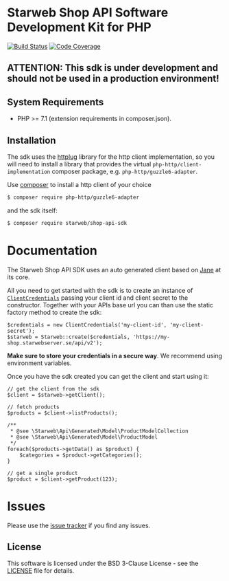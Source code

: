 # Starweb Shop API Software Development Kit for PHP

[![Build Status](https://travis-ci.org/starweb/shop-api-sdk-php.svg?branch=master)](https://travis-ci.org/starweb/shop-api-sdk-php)
[![Code Coverage](https://scrutinizer-ci.com/g/starweb/shop-api-sdk-php/badges/coverage.png?b=master)](https://scrutinizer-ci.com/g/starweb/shop-api-sdk-php/?branch=master)

## ATTENTION: This sdk is under development and should not be used in a production environment!

## System Requirements
- PHP >= 7.1  (extension requirements in composer.json).

## Installation
The sdk uses the [httplug](http://docs.php-http.org/en/latest/httplug/introduction.html) library for the http client implementation, 
so you will need to install a library that provides the virtual `php-http/client-implementation` composer package, e.g. `php-http/guzzle6-adapter`. 

Use [composer](https://getcomposer.org/?target=_blank) to install a http client of your choice 

```bash
$ composer require php-http/guzzle6-adapter
```

and the sdk itself:

```bash
$ composer require starweb/shop-api-sdk
```

# Documentation
The Starweb Shop API SDK uses an auto generated client based on [Jane](https://jane.readthedocs.io/) at its core.

All you need to get started with the sdk is to create an instance of [`ClientCredentials`](src/Api/Authentication/ClientCredentials.php) passing your client id and client secret to the constructor.
Together with your APIs base url you can than use the static factory method to create the sdk:
 
    $credentials = new ClientCredentials('my-client-id', 'my-client-secret');
    $starweb = Starweb::create($credentials, 'https://my-shop.starwebserver.se/api/v2');

**Make sure to store your credentials in a secure way**. We recommend using environment variables. 

Once you have the sdk created you can get the client and start using it: 

    // get the client from the sdk
    $client = $starweb->getClient();

    // fetch products
    $products = $client->listProducts();
    
    /** 
     * @see \Starweb\Api\Generated\Model\ProductModelCollection
     * @see \Starweb\Api\Generated\Model\ProductModel
     */     
    foreach($products->getData() as $product) {
        $categories = $product->getCategories();
    }  

    // get a single product
    $product = $client->getProduct(123);        
     
# Issues
Please use the [issue tracker](https://github.com/starweb/shop-api-sdk-php/issues?target=_blank) if you find any issues.

## License
This software is licensed under the BSD 3-Clause License - see the [LICENSE](LICENSE.md) file for details.



